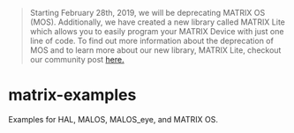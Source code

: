 > Starting February 28th, 2019, we will be deprecating MATRIX OS (MOS). Additionally, we have created a new library called MATRIX Lite which allows you to easily program your MATRIX Device with just one line of code. To find out more information about the deprecation of MOS and to learn more about our new library, MATRIX Lite, checkout our community post [here.](https://community.matrix.one/t/mos-being-deprecated-announcing-new-library-matrix-lite/2240)

# matrix-examples
Examples for HAL, MALOS, MALOS_eye, and MATRIX OS.

